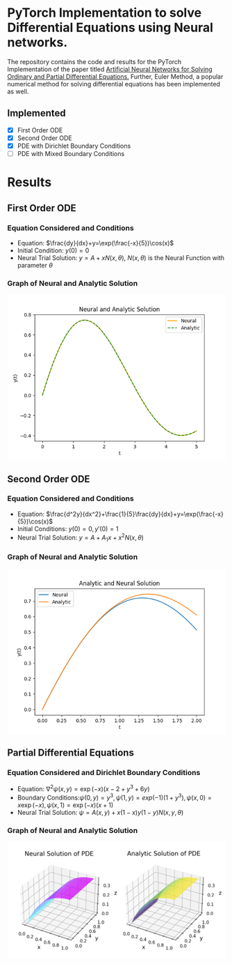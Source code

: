 # PyTorch Implementation to solve Differential Equations using Neural networks.

The repository contains the code and results for the PyTorch Implementation of the paper titled <a href="https://www.cs.uoi.gr/~lagaris/papers/TNN-LLF.pdf">Artificial Neural Networks for Solving Ordinary and Partial Differential Equations.</a> Further, Euler Method, a popular numerical method for solving differential equations has been implemented as well.

## Implemented
- [x] First Order ODE
- [x] Second Order ODE
- [x] PDE with Dirichlet Boundary Conditions
- [ ] PDE with Mixed Boundary Conditions

# Results
## First Order ODE
### Equation Considered and Conditions
- Equation: $\frac{dy}{dx}+y=\exp(\frac{-x}{5})\cos(x)$
- Initial Condition: $y(0)=0$
- Neural Trial Solution: $y=A+xN(x,\theta)$, $N(x,\theta)$ is the Neural Function with parameter $\theta$

### Graph of Neural and Analytic Solution
<div align='center'>
    <img src="Results/first_order_ode.png">
</div>

## Second Order ODE
### Equation Considered and Conditions
- Equation: $\frac{d^2y}{dx^2}+\frac{1}{5}\frac{dy}{dx}+y=\exp(\frac{-x}{5})\cos(x)$
- Initial Conditions: $y(0)=0,y'(0)=1$
- Neural Trial Solution: $y=A+A_1x+x^2N(x,\theta)$

### Graph of Neural and Analytic Solution
<div align='center'>
    <img src="Results/second_order_ode.png">
</div>

## Partial Differential Equations
### Equation Considered and Dirichlet Boundary Conditions
- Equation: $\nabla^2\psi(x,y)=\exp(-x)(x-2+y^3+6y)$
- Boundary Conditions:$\psi(0,y)=y^3,\psi(1,y)=exp(-1)(1+y^3),
  \psi(x,0)=x\exp(-x),\psi(x,1)=\exp(-x)(x+1)$
- Neural Trial Solution: $\psi=A(x,y)+x(1-x)y(1-y)N(x,y,\theta)$
  
### Graph of Neural and Analytic Solution
<div align='center'>
    <img src="Results/pde_dirichlet.png">
</div>